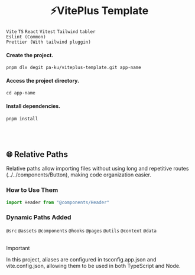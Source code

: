 <h1 align="center">⚡VitePlus Template</h1>

`Vite` `TS` `React` `Vitest` `Tailwind` `tabler` <br>
`Eslint (Common)` <br>
`Prettier (With tailwind pluggin)`

#### Create the project.

```shell
pnpm dlx degit pa-ku/viteplus-template.git app-name
```

#### Access the project directory.

```shell
cd app-name
```

#### Install dependencies.

```shell
pnpm install
```

<br></br>

## 🌐 Relative Paths

Relative paths allow importing files without using long and repetitive routes (../../components/Button), making code organization easier.

### How to Use Them

```js
import Header from "@components/Header"
```

### Dynamic Paths Added

`@src`
`@assets`
`@components`
`@hooks`
`@pages`
`@utils`
`@context`
`@data`
<br></br>

> [!IMPORTANT]
> In this project, aliases are configured in tsconfig.app.json and vite.config.json, allowing them to be used in both TypeScript and Node.
